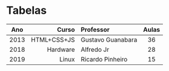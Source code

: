 # Tabelas

Ano | Curso | Professor | Aulas
:---: | ---: | :--- | :---:
2013 | HTML+CSS+JS | Gustavo Guanabara | 36
2018 | Hardware | Alfredo Jr | 28
2019 | Linux | Ricardo Pinheiro | 15

<!--
    Alinhamentos:
    ---    = Formatação padrão (alinhamento à esquerda)
    :---   = Alinhamento à esquerda
    :---:  = Conteúdo Centralizado
    ---:   = Alinhamento à direita
-->
